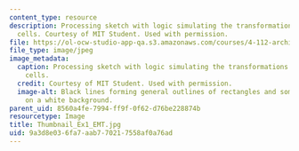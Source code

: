 ```yaml
---
content_type: resource
description: Processing sketch with logic simulating the transformations of mesenchymal
  cells. Courtesy of MIT Student. Used with permission.
file: https://ol-ocw-studio-app-qa.s3.amazonaws.com/courses/4-112-architecture-design-fundamentals-i-nano-machines-fall-2012/9a3d8e036fa7aab770217558af0a76ad_Thumbnail_Ex1_EMT.jpg
file_type: image/jpeg
image_metadata:
  caption: Processing sketch with logic simulating the transformations of mesenchymal
    cells.
  credit: Courtesy of MIT Student. Used with permission.
  image-alt: Black lines forming general outlines of rectangles and some interconnectivity
    on a white background.
parent_uid: 8560a4fe-7994-ff9f-0f62-d76be228874b
resourcetype: Image
title: Thumbnail_Ex1_EMT.jpg
uid: 9a3d8e03-6fa7-aab7-7021-7558af0a76ad
---
```

